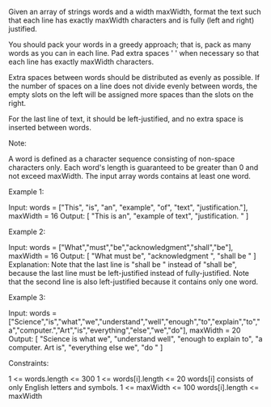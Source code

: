 Given an array of strings words and a width maxWidth, format the text such that each line has exactly maxWidth characters and is fully (left and right) justified.

You should pack your words in a greedy approach; that is, pack as many words as you can in each line. Pad extra spaces ' ' when necessary so that each line has exactly maxWidth characters.

Extra spaces between words should be distributed as evenly as possible. If the number of spaces on a line does not divide evenly between words, the empty slots on the left will be assigned more spaces than the slots on the right.

For the last line of text, it should be left-justified, and no extra space is inserted between words.

Note:

A word is defined as a character sequence consisting of non-space characters only.
Each word's length is guaranteed to be greater than 0 and not exceed maxWidth.
The input array words contains at least one word.

Example 1:

Input: words = ["This", "is", "an", "example", "of", "text", "justification."], maxWidth = 16
Output:
[
    "This    is    an",
    "example  of text",
    "justification.  "
]

Example 2:

Input: words = ["What","must","be","acknowledgment","shall","be"], maxWidth = 16
Output:
[
    "What   must   be",
    "acknowledgment  ",
    "shall be        "
]
Explanation: Note that the last line is "shall be    " instead of "shall     be", because the last line must be left-justified instead of fully-justified.
Note that the second line is also left-justified because it contains only one word.

Example 3:

Input: words = ["Science","is","what","we","understand","well","enough","to","explain","to","a","computer.","Art","is","everything","else","we","do"], maxWidth = 20
Output:
[
    "Science  is  what we",
    "understand      well",
    "enough to explain to",
    "a  computer.  Art is",
    "everything  else  we",
    "do                  "
]

Constraints:

1 <= words.length <= 300
1 <= words[i].length <= 20
words[i] consists of only English letters and symbols.
1 <= maxWidth <= 100
words[i].length <= maxWidth
